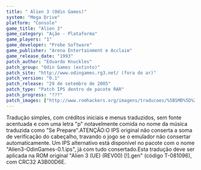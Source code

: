 ```yaml
---
title: " Alien 3 (Odin Games)"
system: "Mega Drive"
platform: "Console"
game_title: "Alien 3"
game_category: "Ação - Plataforma"
game_players: "1"
game_developer: "Probe Software"
game_publisher: "Arena Entertainment e Acclaim"
game_release_date: "1993"
patch_author: "Eduardo Knuckles"
patch_group: "Odin Games (extinto)"
patch_site: "http://www.odingames.rg3.net/ (fora do ar)"
patch_version: "0.1"
patch_release: "29 de setembro de 2005"
patch_type: "Patch IPS dentro de pacote RAR"
patch_progress: "???"
patch_images: ["http://www.romhackers.org/imagens/traducoes/%5BSMD%5D%20Alien%203%20-%20Odin%20Games%20-%201.png","http://www.romhackers.org/imagens/traducoes/%5BSMD%5D%20Alien%203%20-%20Odin%20Games%20-%202.png","http://www.romhackers.org/imagens/traducoes/%5BSMD%5D%20Alien%203%20-%20Odin%20Games%20-%203.png"]
---
```

Tradução simples, com créditos iniciais e menus traduzidos, sem fonte acentuada e com uma letra "p" notavelmente comida no nome da música traduzida como "Se Prepare".ATENÇÃO:O IPS original não conserta a soma de verificação do cabeçalho, travando o jogo se o emulador não consertar automaticamente. Um IPS alternativo está disponível no pacote com o nome "Alien3-OdinGames-0.1.ips", já com tudo consertado.Esta tradução deve ser aplicada na ROM original "Alien 3 (UE) (REV00) [!].gen" (código T-081096), com CRC32 A3B00D6E.